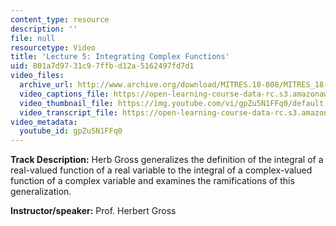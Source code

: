 ```yaml
---
content_type: resource
description: ''
file: null
resourcetype: Video
title: 'Lecture 5: Integrating Complex Functions'
uid: 801a7d97-31c9-7ffb-d12a-5162497fd7d1
video_files:
  archive_url: http://www.archive.org/download/MITRES.18-008/MITRES_18-008_Part1_lec5_300k.mp4
  video_captions_file: https://open-learning-course-data-rc.s3.amazonaws.com/res-18-008-calculus-revisited-complex-variables-differential-equations-and-linear-algebra-fall-2011/97a9fb98a86059d88ce39c0552e63533_gpZu5N1FFq0.vtt
  video_thumbnail_file: https://img.youtube.com/vi/gpZu5N1FFq0/default.jpg
  video_transcript_file: https://open-learning-course-data-rc.s3.amazonaws.com/res-18-008-calculus-revisited-complex-variables-differential-equations-and-linear-algebra-fall-2011/abf809e8a5daba8af90c765d40c0062b_gpZu5N1FFq0.pdf
video_metadata:
  youtube_id: gpZu5N1FFq0
---
```


**Track Description:** Herb Gross generalizes the definition of the integral of a real-valued function of a real variable to the integral of a complex-valued function of a complex variable and examines the ramifications of this generalization.

**Instructor/speaker:** Prof. Herbert Gross